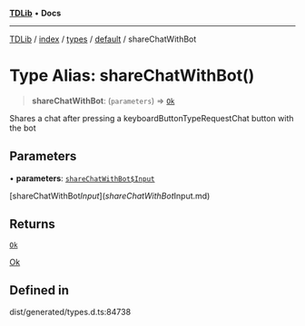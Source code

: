 [**TDLib**](../../../../../../README.md) • **Docs**

***

[TDLib](../../../../../../modules.md) / [index](../../../../../README.md) / [types](../../../README.md) / [default](../README.md) / shareChatWithBot

# Type Alias: shareChatWithBot()

> **shareChatWithBot**: (`parameters`) => [`Ok`](Ok-1.md)

Shares a chat after pressing a keyboardButtonTypeRequestChat button with the bot

## Parameters

• **parameters**: [`shareChatWithBot$Input`](shareChatWithBot$Input.md)

[shareChatWithBot$Input](shareChatWithBot$Input.md)

## Returns

[`Ok`](Ok-1.md)

[Ok](Ok-1.md)

## Defined in

dist/generated/types.d.ts:84738
